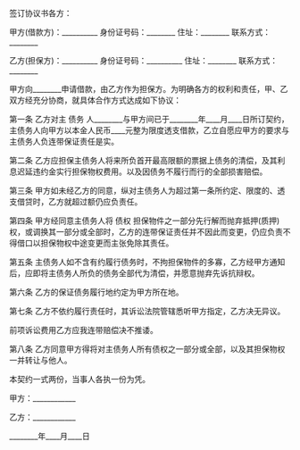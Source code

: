
 


签订协议书各方：


甲方(借款方)：__________ 身份证号码：________ 住址：________ 联系方式：________


乙方(担保方)：__________ 身份证号码：__________ 住址：________ 联系方式：________


甲方向________申请借款，由乙方作为担保方。为明确各方的权利和责任，甲、乙双方经充分协商，就具体合作方式达成如下协议：


第一条 乙方对主
债务
人________与甲方间已于________年____月____日所订契约，主债务人向甲方以本金人民币____元整为限度透支借款，乙立自愿应甲方的要求与主债务人负连带保证责任是实。


第二条 乙方应担保主债务人将来所负首开最高限额的票据上债务的清偿，及其利息迟延违约金实行担保物权费用。以及因债务不履行而行的全部损害赔偿。


第三条 甲方如未经乙方的同意，纵对主债务人为超过第一条所约定、限度的、透支借贷时，乙方就超过额仍应负责任。


第四条 甲方经同意主债务人将
债权
担保物件之一部分先行解而抛弃抵押(质押)权，或调换其一部分或全部时，乙方的连带保证责任并不因此而变更，仍应负责不得借口以担保物权中途变更而主张免除其责任。


第五条 主债务人如不含有约履行债务时，不拘担保物件的多寡，乙方经甲方通知后，应即将主债务人所负的债务全部代为清偿，并愿意抛弃先诉抗辩权。


第六条 乙方的保证债务履行地约定为甲方所在地。


第七条 乙方不依约履行责任时，其诉讼法院管辖悉听甲方指定，乙方决无异议。


前项诉讼费用乙方应我连带赔偿决不推诿。


第八条 乙方同意甲方得将对主债务人所有债权之一部分或全部，以及其担保物权一并转让与他人。


本契约一式两份，当事人各执一份为凭。


甲方：____________


乙方：____________


________年____月____日
 


 

 
 
 
 
 
  


  
 

  


  


  
 
 
 
 

